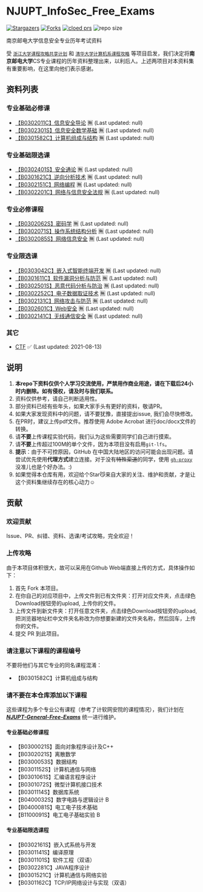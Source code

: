 # NJUPT_InfoSec_Free_Exams

[![Stargazers](https://img.shields.io/github/stars/NJUPTFreeExams/NJUPT_InfoSec_Free_Exams.svg?style=for-the-badge)](https://github.com/NJUPTFreeExams/NJUPT_InfoSec_Free_Exams/stargazers)
[![Forks](https://img.shields.io/github/forks/NJUPTFreeExams/NJUPT_InfoSec_Free_Exams.svg?style=for-the-badge)](https://github.com/NJUPTFreeExams/NJUPT_InfoSec_Free_Exams/network/members)
[![cloed prs](https://img.shields.io/github/issues-pr-closed-raw/NJUPTFreeExams/NJUPT_InfoSec_Free_Exams.svg?style=for-the-badge)](https://github.com/NJUPTFreeExams/NJUPT_InfoSec_Free_Exams/pulls)
![repo size](https://img.shields.io/github/repo-size/NJUPTFreeExams/NJUPT_InfoSec_Free_Exams.svg?style=for-the-badge)

南京邮电大学信息安全专业历年考试资料

受 [`浙江大学课程攻略共享计划`](https://github.com/QSCTech/zju-icicles) 和 [`清华大学计算机系课程攻略`](https://github.com/Trinkle23897/THU-CST-Cracker) 等项目启发，我们决定将**南京邮电大学**CS专业课程的历年资料整理出来，以利后人。上述两项目对本资料集有重要影响，在这里向他们表示感谢。

## 资料列表

### 专业基础必修课

+ [【B0302011C】信息安全导论](/信息安全导论) 🈚 (Last updated: null)
+ [【B0302301S】信息安全数学基础](/信息安全数学基础) 🈚 (Last updated: null)
+ [【B0301582C】计算机组成与结构](/计算机组成与结构【B0301582C】) 🈚 (Last updated: null)

<!--
！！！软工也有这门计组，但是是限选课
-->

### 专业基础限选课

+ [【B0302401S】安全通论](/安全通论) 🈚 (Last updated: null)
+ [【B0301621C】逆向分析技术](/逆向分析技术) 🈚 (Last updated: null)
+ [【B0302151C】网络编程](/网络编程) 🈚 (Last updated: null)
+ [【B0302201C】网络与信息安全法规](/网络与信息安全法规) 🈚 (Last updated: null)

### 专业必修课程

+ [【B0302062S】密码学](/密码学) 🈚 (Last updated: null)
+ [【B0302071S】操作系统结构分析](/操作系统结构分析) 🈚 (Last updated: null)
+ [【B0302085S】网络信息安全](/网络信息安全) 🈚 (Last updated: null)

### 专业限选课

+ [【B0303042C】嵌入式智能终端开发](/嵌入式智能终端开发) 🈚 (Last updated: null)
+ [【B0301611C】软件漏洞分析与防范](/软件漏洞分析与防范) 🈚 (Last updated: null)
+ [【B0302501S】恶意代码分析与防治](/恶意代码分析与防治) 🈚 (Last updated: null)
+ [【B0302252C】电子数据取证技术](/电子数据取证技术) 🈚 (Last updated: null)
+ [【B0302131C】网络攻击与防范](/网络攻击与防范) 🈚 (Last updated: null)
+ [【B0302601C】Web安全](/Web安全) 🈚 (Last updated: null)
+ [【B0302141C】无线通信安全](/无线通信安全) 🈚 (Last updated: null)

### 其它

+ [CTF](/CTF) ✅ (Last updated: 2021-08-13)

## 说明

1. **本repo下资料仅供个人学习交流使用，严禁用作商业用途，请在下载后24小时内删除。如有侵权，请及时与我们联系。**
2. 资料仅供参考，请自己判断适用性。
3. 部分资料已经有些年头，如果大家手头有更好的资料，敬请PR。
4. 如果大家发现资料中的问题，请不要犹豫，直接提出issue, 我们会尽快修改。
5. 在PR时，建议上传pdf文件。推荐使用 Adobe Acrobat 进行doc/docx文件的转换。
6. 请**不要**上传课程实验代码，我们认为这些需要同学们自己进行摸索。
7. 请**不要**上传超过100M的单个文件，因为本项目没有启用`git-lfs`。
8. **提示**：由于不可控原因，GitHub 在中国大陆地区的访问可能会出现问题。请尝试优先使用**代理方式**建立连接。对于没有~~特殊渠道~~的同学，使用 [`gh-proxy`](https://github.com/hunshcn/gh-proxy) 没准儿也是个好办法。:)
9. 如果觉得本仓库有用，欢迎给个Star😼来自大家的关注、维护和贡献，才是让这个资料集继续存在的核心动力☺️

## 贡献

### 欢迎贡献

Issue、PR、纠错、资料、选课/考试攻略，完全欢迎！

### 上传攻略

由于本项目体积很大，故可以采用在Github Web端直接上传的方式，具体操作如下：

1. 首先 Fork 本项目。
2. 在你自己的对应项目中，上传文件到已有文件夹：打开对应文件夹，点击绿色Download按钮旁的upload, 上传你的文件。
3. 上传文件到新文件夹：打开任意文件夹，点击绿色Download按钮旁的upload, 把浏览器地址栏中文件夹名称改为你想要新建的文件夹名称，然后回车，上传你的文件。
4. 提交 PR 到此项目。

### 请注意以下课程的课程编号

不要将他们与其它专业的同名课程混淆：

+ 【B0301582C】计算机组成与结构

### 请不要在本仓库添加以下课程

这些课程为多个专业公有课程（参考了计软网安院的课程情况），我们计划在 ***[NJUPT-General-Free-Exams](https://github.com/NJUPTFreeExams/NJUPT-General-Free-Exams)*** 统一进行维护。

#### 专业基础必修课程

+ 【B0300021S】面向对象程序设计及C++
+ 【B0302021S】离散数学
+ 【B0300053S】数据结构
+ 【B0301152S】计算机通信与网络
+ 【B0301061S】汇编语言程序设计
+ 【B0301072S】微型计算机接口技术
+ 【B0301114S】数据库系统
+ 【B0400032S】数字电路与逻辑设计 B
+ 【B0400081S】电工电子技术基础
+ 【B1100091S】电工电子基础实验 B

#### 专业基础限选课程

+ 【B0302161S】嵌入式系统与开发
+ 【B0301141S】编译原理
+ 【B0301101S】软件工程（双语）
+ 【B0302281C】JAVA程序设计
+ 【B0301521C】计算机通信与网络实验
+ 【B0301162C】TCP/IP网络设计与实现（双语）
